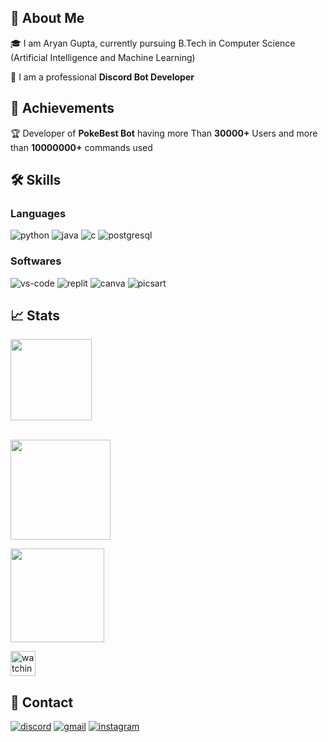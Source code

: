 
## 🚀 About Me
🎓 I am Aryan Gupta, currently pursuing B.Tech in Computer Science (Artificial Intelligence and Machine Learning)

🔧 I am a professional **Discord Bot Developer**
## 🏅 Achievements
🏆 Developer of **PokeBest Bot** having more Than **30000+** Users and more than **10000000+** commands used

## 🛠️ Skills
### Languages
![python](https://img.shields.io/badge/Python-black?style=for-the-badge&logo=Python)
![java](https://img.shields.io/badge/Java-3776AB?style=for-the-badge&logo=java&logoColor=white)
![c](https://img.shields.io/badge/C-black?style=for-the-badge&logo=C)
![postgresql](https://img.shields.io/badge/PostgreSQL-black?style=for-the-badge&logo=Postgresql)
### Softwares
![vs-code](https://img.shields.io/badge/VS_Code-007ACC?style=for-the-badge&logo=Visual-Studio-Code&logoColor=white)
![replit](https://img.shields.io/badge/replit-000000?style=for-the-badge&logo=replit&logoColor=white)
![canva](https://img.shields.io/badge/canva-00C4CC?style=for-the-badge&logo=canva&logoColor=white)
![picsart](https://img.shields.io/badge/picsart-000000?style=for-the-badge&logo=picsart&logoColor=white)
## 📈 Stats

<div align="left">
    <img height="130em" src="https://github-profile-trophy.vercel.app/?username=avy9999&theme=juicyfresh&&title=Stars,Commit,Repo,Join&no-frame=true"/>
<br />
<br />
</div>
<p align="left">
    <a href="https://git.io/streak-stats">
        <img height="160em" src="https://github-readme-streak-stats.herokuapp.com/?user=avy9999&theme=tokyonight"/>
    </a>
</p>
<p align="left"> 
<a href="https://github.com/avy9999">
  <img height="150em" src="https://github-readme-stats-eight-theta.vercel.app/api/top-langs/?username=avy9999&layout=compact&langs_count=8&theme=algolia"/>
</a>
</p>

<p align="left">
<img height="40em" src="https://komarev.com/ghpvc/?username=avy9999&color=brightgreen" alt="watching_count">
</p>


## 🔗 Contact

[![discord](https://img.shields.io/badge/discord-000000?style=for-the-badge&logo=discord&logoColor=white)](https://discord.com/users/791910343718338590)
[![gmail](https://img.shields.io/badge/Gmail-D14836?style=for-the-badge&logo=Gmail&logoColor=white)](mailto:https://github.com/avy9999)
[![instagram](https://img.shields.io/badge/Instagram-E4405F?style=for-the-badge&logo=instagram&logoColor=white)](https://www.instagram.com/avy.desu/)